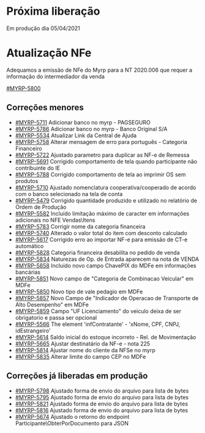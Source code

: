 # Próxima liberação
Em produção dia 05/04/2021

# Atualização NFe
Adequamos a emissão de NFe do Myrp para a NT 2020.006 que requer a informação do intermediador da venda

[#MYRP-5800](https://devmyrp.atlassian.net/browse/MYRP-5800)

## Correções menores
* [#MYRP-5711](https://devmyrp.atlassian.net/browse/MYRP-5711) Adicionar banco no myrp - PAGSEGURO
* [#MYRP-5786](https://devmyrp.atlassian.net/browse/MYRP-5786) Adicionar banco no myrp - Banco Original S/A
* [#MYRP-5534](https://devmyrp.atlassian.net/browse/MYRP-5534) Atualizar Link da Central de Ajuda
* [#MYRP-5758](https://devmyrp.atlassian.net/browse/MYRP-5758) Alterar mensagem de erro para português - Categoria Financeiro
* [#MYRP-5722](https://devmyrp.atlassian.net/browse/MYRP-5722) Ajustado parametro para duplicar as NF-e de Remessa
* [#MYRP-5691](https://devmyrp.atlassian.net/browse/MYRP-5691) Corrigido comportamento de tela quando participante não contribuinte do IE
* [#MYRP-5788](https://devmyrp.atlassian.net/browse/MYRP-5788) Corrigido comportamento de tela ao imprimir OS sem produtos
* [#MYRP-5710](https://devmyrp.atlassian.net/browse/MYRP-5710) Ajustado nomenclatura cooperativa/cooperado de acordo com o banco selecionado na tela de conta
* [#MYRP-5479](https://devmyrp.atlassian.net/browse/MYRP-5479) Corrigido quantidade produzido e utilizado no relatório de Ordem de Produção
* [#MYRP-5582](https://devmyrp.atlassian.net/browse/MYRP-5582) Incluído limitação máximo de caracter em informações adicionais no NFE Vendas\Itens
* [#MYRP-5783](https://devmyrp.atlassian.net/browse/MYRP-5783) Corrigir nome da categoria financeira
* [#MYRP-5740](https://devmyrp.atlassian.net/browse/MRYP-5740) Alterado o valor total do item com desconto calculado
* [#MYRP-5617](https://devmyrp.atlassian.net/browse/MYRP-5617) Corrigido erro ao importar NF-e para emissão de CT-e automático
* [#MYRP-5828](https://devmyrp.atlassian.net/browse/MYRP-5828) Categoria financeira desabilita no pedido de venda
* [#MYRP-5834](https://devmyrp.atlassian.net/browse/MYRP-5834) Naturezas de Op. de Entrada aparecem na nota de VENDA
* [#MYRP-5858](https://devmyrp.atlassian.net/browse/MYRP-5858) Incluído novo campo ChavePIX do MDFe em informações bancárias
* [#MYRP-5851](https://devmyrp.atlassian.net/browse/MYRP-5851) Novo campo de "Categoria de Combinacao Veicular" em MDFe
* [#MYRP-5850](https://devmyrp.atlassian.net/browse/MYRP-5850) Novo tipo de vale pedagio em MDFe
* [#MYRP-5857](https://devmyrp.atlassian.net/browse/MYRP-5857) Novo Campo de "Indicador de Operacao de Transporte de Alto Desempenho" em MDFe
* [#MYRP-5859](https://devmyrp.atlassian.net/browse/MYRP-5859) Campo "UF Licenciamento" do veiculo deixa de ser obrigatorio e passa ser opcional
* [#MYRP-5566](https://devmyrp.atlassian.net/browse/MYRP-5566) The element 'infContratante' - 'xNome, CPF, CNPJ, idEstrangeiro'
* [#MYRP-5614](https://devmyrp.atlassian.net/browse/MYRP-5614) Saldo inicial do estoque incorreto - Rel. de Movimentação
* [#MYRP-5665](https://devmyrp.atlassian.net/browse/MYRP-5665) Ajustar destinatário da NF-e - nota 225
* [#MYRP-5814](https://devmyrp.atlassian.net/browse/MYRP-5814) Ajustar nome do cliente da NFSe no myrp
* [#MYRP-5835](https://devmyrp.atlassian.net/browse/MYRP-5835) Alterar limite do campo CEP no MDFe

## Correções já liberadas em produção
* [#MYRP-5798](https://devmyrp.atlassian.net/browse/MYRP-5798) Ajustado forma de envio do arquivo para lista de bytes
* [#MYRP-5795](https://devmyrp.atlassian.net/browse/MYRP-5795) Ajustado forma de envio do arquivo para lista de bytes
* [#MYRP-5821](https://devmyrp.atlassian.net/browse/MYRP-5821) Ajustado forma de envio do arquivo para lista de bytes
* [#MYRP-5816](https://devmyrp.atlassian.net/browse/MYRP-5816) Ajustado forma de envio do arquivo para lista de bytes
* [#MYRP-5674](https://devmyrp.atlassian.net/browse/MYRP-5674) Ajustado o retorno do endpoint Participante\ObterPorDocumento para JSON

